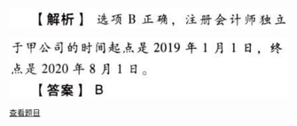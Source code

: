 ![](0197f33ca91339093c78fcaad44cb036.png)

![](4318adae79e189af88f152c93188a7e5.png)

[查看题目](../审计业务对独立性的要求.本章真题.md#2-题目)

